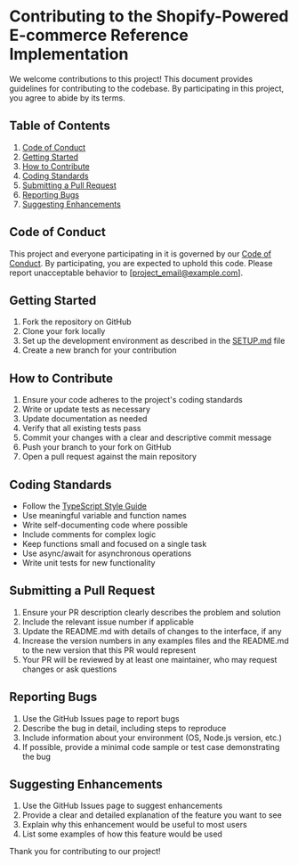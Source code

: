 # Contributing to the Shopify-Powered E-commerce Reference Implementation

We welcome contributions to this project! This document provides guidelines for contributing to the codebase. By participating in this project, you agree to abide by its terms.

## Table of Contents

1. [Code of Conduct](#code-of-conduct)
2. [Getting Started](#getting-started)
3. [How to Contribute](#how-to-contribute)
4. [Coding Standards](#coding-standards)
5. [Submitting a Pull Request](#submitting-a-pull-request)
6. [Reporting Bugs](#reporting-bugs)
7. [Suggesting Enhancements](#suggesting-enhancements)

## Code of Conduct

This project and everyone participating in it is governed by our [Code of Conduct](CODE_OF_CONDUCT.md). By participating, you are expected to uphold this code. Please report unacceptable behavior to [project_email@example.com].

## Getting Started

1. Fork the repository on GitHub
2. Clone your fork locally
3. Set up the development environment as described in the [SETUP.md](SETUP.md) file
4. Create a new branch for your contribution

## How to Contribute

1. Ensure your code adheres to the project's coding standards
2. Write or update tests as necessary
3. Update documentation as needed
4. Verify that all existing tests pass
5. Commit your changes with a clear and descriptive commit message
6. Push your branch to your fork on GitHub
7. Open a pull request against the main repository

## Coding Standards

- Follow the [TypeScript Style Guide](https://github.com/basarat/typescript-book/blob/master/docs/styleguide/styleguide.md)
- Use meaningful variable and function names
- Write self-documenting code where possible
- Include comments for complex logic
- Keep functions small and focused on a single task
- Use async/await for asynchronous operations
- Write unit tests for new functionality

## Submitting a Pull Request

1. Ensure your PR description clearly describes the problem and solution
2. Include the relevant issue number if applicable
3. Update the README.md with details of changes to the interface, if any
4. Increase the version numbers in any examples files and the README.md to the new version that this PR would represent
5. Your PR will be reviewed by at least one maintainer, who may request changes or ask questions

## Reporting Bugs

1. Use the GitHub Issues page to report bugs
2. Describe the bug in detail, including steps to reproduce
3. Include information about your environment (OS, Node.js version, etc.)
4. If possible, provide a minimal code sample or test case demonstrating the bug

## Suggesting Enhancements

1. Use the GitHub Issues page to suggest enhancements
2. Provide a clear and detailed explanation of the feature you want to see
3. Explain why this enhancement would be useful to most users
4. List some examples of how this feature would be used

Thank you for contributing to our project!